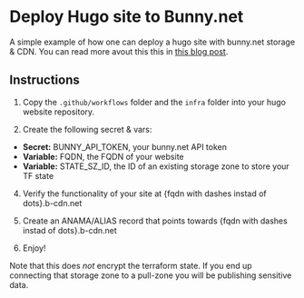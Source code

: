 # Deploy Hugo site to Bunny.net

A simple example of how one can deploy a hugo site with bunny.net storage & CDN. 
You can read more avout this this in [this blog post](https://torbjorn.dev/blog/hugo-on-bunny-net).

## Instructions

1. Copy the `.github/workflows` folder and the `infra` folder into your hugo website repository.

2. Create the following secret & vars:
- **Secret:** BUNNY_API_TOKEN, your bunny.net API token
- **Variable:** FQDN, the FQDN of your website
- **Variable:** STATE_SZ_ID, the ID of an existing storage zone to store your TF state

4. Verify the functionality of your site at {fqdn with dashes instad of dots}.b-cdn.net

5. Create an ANAMA/ALIAS record that points towards {fqdn with dashes instad of dots}.b-cdn.net

6. Enjoy!

Note that this does _not_ encrypt the terraform state. 
If you end up connecting that storage zone to a pull-zone you will be publishing sensitive data. 
